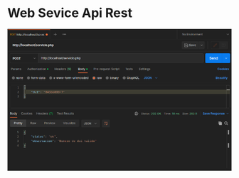 # Web Sevice Api Rest

![Captura de Pantalla](https://raw.githubusercontent.com/RicardoValladares/PHP/master/ws%20JSON/captura.png)
